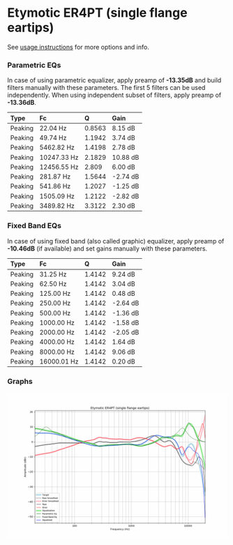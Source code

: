 # Etymotic ER4PT (single flange eartips)
See [usage instructions](https://github.com/jaakkopasanen/AutoEq#usage) for more options and info.

### Parametric EQs
In case of using parametric equalizer, apply preamp of **-13.35dB** and build filters manually
with these parameters. The first 5 filters can be used independently.
When using independent subset of filters, apply preamp of **-13.36dB**.

| Type    | Fc          |      Q | Gain     |
|:--------|:------------|:-------|:---------|
| Peaking | 22.04 Hz    | 0.8563 | 8.15 dB  |
| Peaking | 49.74 Hz    | 1.1942 | 3.74 dB  |
| Peaking | 5462.82 Hz  | 1.4198 | 2.78 dB  |
| Peaking | 10247.33 Hz | 2.1829 | 10.88 dB |
| Peaking | 12456.55 Hz | 2.809  | 6.00 dB  |
| Peaking | 281.87 Hz   | 1.5644 | -2.74 dB |
| Peaking | 541.86 Hz   | 1.2027 | -1.25 dB |
| Peaking | 1505.09 Hz  | 1.2122 | -2.82 dB |
| Peaking | 3489.82 Hz  | 3.3122 | 2.30 dB  |

### Fixed Band EQs
In case of using fixed band (also called graphic) equalizer, apply preamp of **-10.46dB**
(if available) and set gains manually with these parameters.

| Type    | Fc          |      Q | Gain     |
|:--------|:------------|:-------|:---------|
| Peaking | 31.25 Hz    | 1.4142 | 9.24 dB  |
| Peaking | 62.50 Hz    | 1.4142 | 3.04 dB  |
| Peaking | 125.00 Hz   | 1.4142 | 0.48 dB  |
| Peaking | 250.00 Hz   | 1.4142 | -2.64 dB |
| Peaking | 500.00 Hz   | 1.4142 | -1.36 dB |
| Peaking | 1000.00 Hz  | 1.4142 | -1.58 dB |
| Peaking | 2000.00 Hz  | 1.4142 | -2.05 dB |
| Peaking | 4000.00 Hz  | 1.4142 | 1.64 dB  |
| Peaking | 8000.00 Hz  | 1.4142 | 9.06 dB  |
| Peaking | 16000.01 Hz | 1.4142 | 0.20 dB  |

### Graphs
![](./Etymotic%20ER4PT%20(single%20flange%20eartips).png)